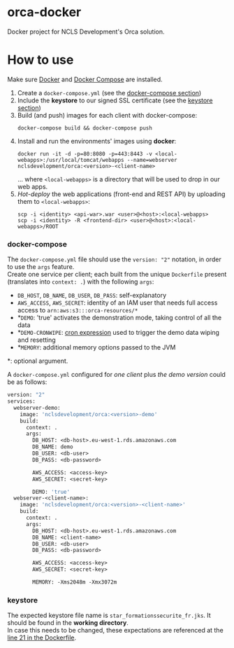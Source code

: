 # orca-docker
Docker project for NCLS Development's Orca solution.

# How to use
Make sure [Docker](https://docs.docker.com/#components) and [Docker Compose](https://docs.docker.com/compose/install/#/install-docker-compose) are installed.

1. Create a `docker-compose.yml` (see the [docker-compose section](//github.com/ccjmne/orca-docker/blob/master/README.md#docker-compose))
2. Include the **keystore** to our signed SSL certificate (see the [keystore section](//github.com/ccjmne/orca-docker/blob/master/README.md#keystore))
3. Build (and push) images for each client with docker-compose:  
   ```
   docker-compose build && docker-compose push
   ```
4. Install and run the environments' images using **docker**:
   ```
   docker run -it -d -p=80:8080 -p=443:8443 -v <local-webapps>:/usr/local/tomcat/webapps --name=webserver nclsdevelopment/orca:<version>-<client-name>
   ```
   ... where `<local-webapps>` is a directory that will be used to drop in our web apps.
5. *Hot-deploy* the web applications (front-end and REST API) by uploading them to `<local-webapps>`:
   ```
   scp -i <identity> <api-war>.war <user>@<host>:<local-webapps>
   scp -i <identity> -R <frontend-dir> <user>@<host>:<local-webapps>/ROOT
   ```

### docker-compose
The `docker-compose.yml` file should use the `version: "2"` notation, in order to use the `args` feature.  
Create one service per client; each built from the unique `Dockerfile` present (translates into `context: .`) with the following `args`:

- `DB_HOST`, `DB_NAME`, `DB_USER`, `DB_PASS`: self-explanatory
- `AWS_ACCESS`, `AWS_SECRET`: identity of an IAM user that needs full access access to `arn:aws:s3:::orca-resources/*`
- \*`DEMO`: 'true' activates the demonstration mode, taking control of all the data
- \*`DEMO-CRONWIPE`: [cron expression](http://www.quartz-scheduler.org/documentation/quartz-2.2.x/tutorials/crontrigger.html#format) used to trigger the demo data wiping and resetting
- \*`MEMORY`: additional memory options passed to the JVM

\*: optional argument.

A `docker-compose.yml` configured for *one client* plus *the demo version* could be as follows:

```dockerfile
version: "2"
services:
  webserver-demo:
    image: 'nclsdevelopment/orca:<version>-demo'
    build:
      context: .
      args:
        DB_HOST: <db-host>.eu-west-1.rds.amazonaws.com
        DB_NAME: demo
        DB_USER: <db-user>
        DB_PASS: <db-password>

        AWS_ACCESS: <access-key>
        AWS_SECRET: <secret-key>

        DEMO: 'true'
  webserver-<client-name>:
    image: 'nclsdevelopment/orca:<version>-<client-name>'
    build:
      context: .
      args:
        DB_HOST: <db-host>.eu-west-1.rds.amazonaws.com
        DB_NAME: <client-name>
        DB_USER: <db-user>
        DB_PASS: <db-password>

        AWS_ACCESS: <access-key>
        AWS_SECRET: <secret-key>

        MEMORY: -Xms2048m -Xmx3072m
```

### keystore
The expected keystore file name is `star_formationssecurite_fr.jks`. It should be found in the **working directory**.  
In case this needs to be changed, these expectations are referenced at the [line 21 in the Dockerfile](//github.com/ccjmne/orca-docker/blob/master/docker-compose/Dockerfile#L21).
